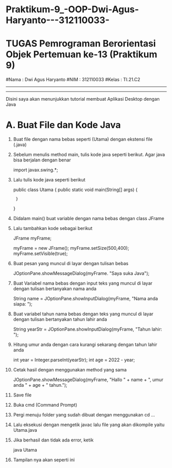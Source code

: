 # Praktikum-9_-OOP-Dwi-Agus-Haryanto---312110033-


# TUGAS Pemrograman Berorientasi Objek Pertemuan ke-13 (Praktikum 9)

#Nama : Dwi Agus Haryanto
#NIM : 312110033
#Kelas : TI.21.C2


---------------------------------------------------------------------------------------------
---------------------------------------------------------------------------------------------

Disini saya akan menunjukkan tutorial membuat Aplikasi Desktop dengan Java

# A. Buat File dan Kode Java
1. Buat file dengan nama bebas seperti (Utama) dengan ekstensi file (.java)
2. Sebelum menulis method main, tulis kode java seperti berikut. Agar java bisa berjalan dengan benar

    import javax.swing.*;

3. Lalu tulis kode java seperti berikut

    public class Utama {
        public static void main(String[] args) {
    
        }

    }

4. Didalam main() buat variable dengan nama bebas dengan class JFrame
5. Lalu tambahkan kode sebagai berikut

    JFrame myFrame;

    myFrame = new JFrame();
    myFrame.setSize(500,400);
    myFrame.setVisible(true);

6. Buat pesan yang muncul di layar dengan tulisan bebas

    JOptionPane.showMessageDialog(myFrame. "Saya suka Java");

7. Buat Variabel nama bebas dengan input teks yang muncul di layar dengan tulisan bertanyakan nama anda

    String name = JOptionPane.showInputDialog(myFrame, "Nama anda siapa: ");

8. Buat variabel tahun nama bebas dengan teks yang muncul di layar dengan tulisan bertanyakan tahun lahir anda

    String yearStr = JOptionPane.showInputDialog(myFrame, "Tahun lahir: ");

9. Hitung umur anda dengan cara kurangi sekarang dengan tahun lahir anda

    int year = Integer.parseInt(yearStr);
    int age = 2022 - year;

10. Cetak hasil dengan menggunakan method yang sama

    JOptionPane.showMessageDialog(myFrame, "Hallo " + name + ", umur anda " + age + "   tahun.");

11. Save file
12. Buka cmd (Command Prompt)
13. Pergi menuju folder yang sudah dibuat dengan menggunakan cd ...
14. Lalu eksekusi dengan mengetik javac lalu file yang akan dikompile yaitu Utama.java
15. Jika berhasil dan tidak ada error, ketik

    java Utama

16. Tampilan nya akan seperti ini
